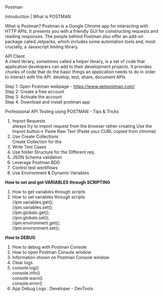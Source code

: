 Postman

Introduction | What is POSTMAN

What is Postman?
Postman is a Google Chrome app for interacting with HTTP APIs. It presents you with a friendly GUI for constructing requests and reading responses. The people behind Postman also offer an add-on package called Jetpacks, which includes some automation tools and, most crucially, a Javascript testing library.

API Client<br/>
A client library, sometimes called a helper library, is a set of code that application developers can add to their development projects. It provides chunks of code that do the basic things an application needs to do in order to interact with the API.
develop, test, share, document APIs

Step 1: Open Postman webpage - https://www.getpostman.com/<br/>
Step 2: Create a free account<br/>
Step 3: Activate the account<br/>
Step 4: Download and install postman app<br/>

Professional API Testing using POSTMAN - Tips & Tricks<br/>
01. Import Requests<br/>
always try to import request from the browser rather creating
Use the Import button-> Paste Raw Text (Paste your CURL copied from chrome)
02. Use Create Collections<br/>
Create Collection for the 
03. Write Test Cases<br/>
04. Use folder Structure for the Different req.<br/>
05. JSON Schema validation<br/>
06. Leverage Postman BDD<br/>
07. Control test workflows<br/>
08. Use Environment & Dynamic Variables<br/>


<b>How to set and get VARIABLES through SCRIPTING</b><br/>

1. How to get variables through scripts<br/>
2. How to set variables through scripts<br/>
//pm.variables.get();<br/>
//pm.variables.set();<br/>
//pm.globals.get();<br/>
//pm.globals.set();<br/>
//pm.environment.get();<br/>
//pm.environment.set();<br/>


<b>How to DEBUG</b><br/>
1. How to debug with Postman Console<br/>
2. How to open Postman Console window<br/>
3. Information shown on Postman Console window<br/>
4. Clear logs<br/>
5. console.log()<br/>
    console.info()<br/>
    console.warn()<br/>
    console.error()<br/>
6. App Debug Logs : Developer - DevTools<br/>

